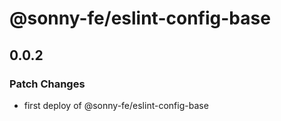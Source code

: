 # @sonny-fe/eslint-config-base

## 0.0.2

### Patch Changes

- first deploy of @sonny-fe/eslint-config-base
